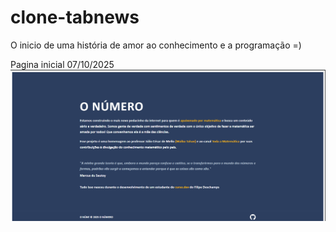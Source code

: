 # clone-tabnews

O inicio de uma história de amor ao conhecimento e a programação =)

Pagina inicial 07/10/2025
![primeira página](public/primeira_pagina.png)
